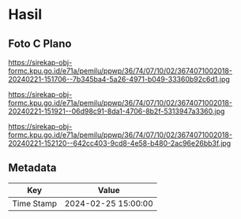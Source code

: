 # Hasil

## Foto C Plano

https://sirekap-obj-formc.kpu.go.id/e71a/pemilu/ppwp/36/74/07/10/02/3674071002018-20240221-151706--7b345ba4-5a26-4971-b049-33360b92c6d1.jpg

https://sirekap-obj-formc.kpu.go.id/e71a/pemilu/ppwp/36/74/07/10/02/3674071002018-20240221-151921--06d98c91-8da1-4706-8b2f-5313947a3360.jpg

https://sirekap-obj-formc.kpu.go.id/e71a/pemilu/ppwp/36/74/07/10/02/3674071002018-20240221-152120--642cc403-9cd8-4e58-b480-2ac96e26bb3f.jpg


## Metadata

| Key        | Value               |
| ---------- | ------------------- |
| Time Stamp | 2024-02-25 15:00:00 |



